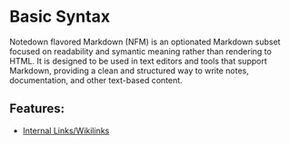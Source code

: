 
# Basic Syntax

Notedown flavored Markdown (NFM) is an optionated Markdown subset focused on readability and symantic meaning rather than rendering to HTML. It is designed to be used in text editors and tools that support Markdown, providing a clean and structured way to write notes, documentation, and other text-based content.

## Features:

- [Internal Links/Wikilinks](./wikilinks.md)
